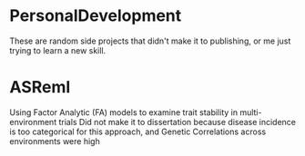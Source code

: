 # PersonalDevelopment
These are random side projects that didn't make it to publishing, or me just trying to learn a new skill.

# ASReml
Using Factor Analytic (FA) models to examine trait stability in multi-environment trials
Did not make it to dissertation because disease incidence is too categorical for this approach, and Genetic Correlations across environments were high
